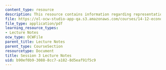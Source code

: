 ```yaml
---
content_type: resource
description: This resource contains information regarding representation of games.
file: https://ol-ocw-studio-app-qa.s3.amazonaws.com/courses/14-12-economic-applications-of-game-theory-fall-2012/b90ef0b930888cc7a1828d5eaf91f5c9_MIT14_12F12_chapter3.pdf
file_type: application/pdf
learning_resource_types:
- Lecture Notes
ocw_type: OCWFile
parent_title: Lecture Notes
parent_type: CourseSection
resourcetype: Document
title: Session 3 Lecture Notes
uid: b90ef0b9-3088-8cc7-a182-8d5eaf91f5c9
---
```

